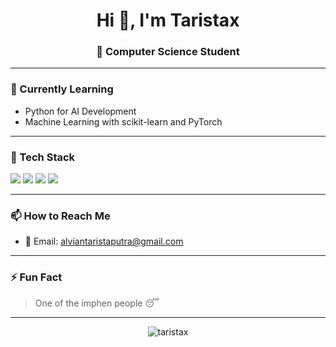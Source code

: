 <!-- Profil README untuk github.com/taristax -->

<h1 align="center">Hi 👋, I'm Taristax</h1>
<h3 align="center">🚀 Computer Science Student </h3> 

---

### 🌱 Currently Learning
- Python for AI Development  
- Machine Learning with scikit-learn and PyTorch  

---

### 🧠 Tech Stack
<p>
  <img src="https://img.shields.io/badge/Python-3776AB?style=flat&logo=python&logoColor=white" />
  <img src="https://img.shields.io/badge/JavaScript-F7DF1E?style=flat&logo=javascript&logoColor=black" />
  <img src="https://img.shields.io/badge/GitHub-181717?style=flat&logo=github&logoColor=white" />
  <img src="https://img.shields.io/badge/VS_Code-007ACC?style=flat&logo=visual-studio-code&logoColor=white" />
</p>

---

### 📫 How to Reach Me
- 📧 Email: alviantaristaputra@gmail.com  

---

### ⚡ Fun Fact
> One of the imphen people 😴

---

<p align="center">
  <img src="https://komarev.com/ghpvc/?username=taristax&label=Profile%20views&color=0e75b6&style=flat" alt="taristax" />
</p>
